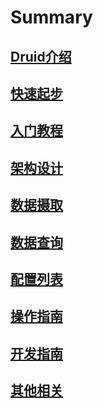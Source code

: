 # Summary

## [Druid介绍](README.md)

## [快速起步](GettingStarted/index.md)

## [入门教程](Tutorials/index.md)

## [架构设计](Design/index.md)

## [数据摄取](DataIngestion/index.md)

## [数据查询](Querying/index.md)

## [配置列表](Configuration/index.md)

## [操作指南](Operation/index.md)

## [开发指南](Development/index.md)

## [其他相关](Misc/index.md)

